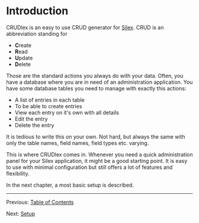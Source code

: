 Introduction
============

CRUDlex is an easy to use CRUD generator for [Silex](http://silex.sensiolabs.org/).
CRUD is an abbreviation standing for
- **C**reate
- **R**ead
- **U**pdate
- **D**elete

Those are the standard actions you always do with your data.
Often, you have a database where you are in need of an administration application.
You have some database tables you need to manage with exactly this actions:
- A list of entries in each table
- To be able to create entries
- View each entry on it's own with all details
- Edit the entry
- Delete the entry

It is tedious to write this on your own. Not hard, but always the same with
only the table names, field names, field types etc. varying.

This is where CRUDlex comes in. Whenever you need a quick administration panel
for your Silex application, it might be a good starting point. It is easy to use
with minimal configuration but still offers a lot of features and flexibility.

In the next chapter, a most basic setup is described.

---

Previous: [Table of Contents](0_manual.md)

Next: [Setup](2_setup.md)
